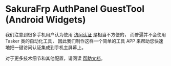 # SakuraFrp AuthPanel GuestTool (Android Widgets)

我们注意到很多手机用户认为使用 [访问认证](https://doc.natfrp.com/bestpractice/frpc-auth.html) 是相当不方便的，
而普遍并不会使用 Tasker 类的自动化工具，
因此我们制作这样一个简单的工具 APP 来帮助您快速地把一键访问认证集成到手机主屏幕上。

对于更多技术细节和其他配置，请阅读 [帮助文档](https://doc.natfrp.com/offtopic/auth-widget.html)。
